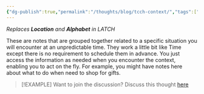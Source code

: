 ```yaml
---
{"dg-publish":true,"permalink":"/thoughts/blog/tcch-context/","tags":["blogged","refactored","zettelkasten"],"created":"2025-09-25T19:03:02.680+01:00","updated":"2025-09-25T19:20:41.876+01:00"}
---
```


*Replaces **Location** and **Alphabet** in LATCH*

These are notes that are grouped together related to a specific situation you will encounter at an unpredictable time. They work a little bit like Time except there is no requirement to schedule them in advance. You just access the information as needed when you encounter the context, enabling you to act on the fly. For example, you might have notes here about what to do when need to shop for gifts.

> [!EXAMPLE] Want to join the discussion? Discuss this thought [here](https://bsky.app/profile/craigtkhill.bsky.social)
